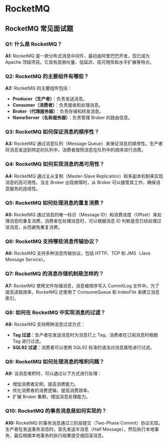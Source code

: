 # RocketMQ

## RocketMQ 常见面试题

<!-- notecardId: 1735052414577 -->

### Q1: 什么是 RocketMQ？

**A1:** RocketMQ 是一款分布式消息中间件，最初由阿里巴巴开发，现已成为 Apache 顶级项目。它具有高吞吐量、低延迟、高可用性和水平扩展等特点。

### Q2: RocketMQ 的主要组件有哪些？

**A2:** RocketMQ 的主要组件包括：

- **Producer（生产者）**：负责发送消息。
- **Consumer（消费者）**：负责接收和处理消息。
- **Broker（代理服务器）**：负责存储和转发消息。
- **NameServer（名称服务器）**：负责管理 Broker 的路由信息。

### Q3: RocketMQ 如何保证消息的顺序性？

**A3:** RocketMQ 通过消息队列（Message Queue）来保证消息的顺序性。生产者将消息发送到特定的队列中，消费者按照消息在队列中的顺序进行消费。

### Q4: RocketMQ 如何实现消息的高可用性？

**A4:** RocketMQ 通过主从复制（Master-Slave Replication）和多副本机制来实现消息的高可用性。当主 Broker 出现故障时，从 Broker 可以接管其工作，确保消息服务的连续性。

### Q5: RocketMQ 如何处理消息的重复消费？

**A5:** RocketMQ 通过消息的唯一标识（Message ID）和消费进度（Offset）来处理消息的重复消费。消费者在处理消息时，可以根据消息 ID 判断是否已经处理过该消息，从而避免重复消费。

### Q6: RocketMQ 支持哪些消息传输协议？

**A6:** RocketMQ 支持多种消息传输协议，包括 HTTP、TCP 和 JMS（Java Message Service）。

### Q7: RocketMQ 的消息存储机制是怎样的？

**A7:** RocketMQ 使用文件存储消息，消息被顺序写入 CommitLog 文件中。为了提高读取效率，RocketMQ 还使用了 ConsumeQueue 和 IndexFile 来建立消息索引。

### Q8: 如何在 RocketMQ 中实现消息的过滤？

**A8:** RocketMQ 支持两种消息过滤方式：

- **Tag 过滤**：生产者在发送消息时为消息打上 Tag，消费者在订阅消息时根据 Tag 进行过滤。
- **SQL92 过滤**：消费者可以使用 SQL92 标准的语法对消息属性进行过滤。

### Q9: RocketMQ 如何处理消息的堆积问题？

**A9:** 当消息堆积时，可以通过以下方式进行处理：

- 增加消费者实例，提高消费能力。
- 优化消费者的消费逻辑，提高消费效率。
- 扩展 Broker 集群，增加消息处理能力。

### Q10: RocketMQ 的事务消息是如何实现的？

**A10:** RocketMQ 的事务消息通过三阶段提交（Two-Phase Commit）协议实现。生产者在发送事务消息时，首先发送半消息（Half Message），然后执行本地事务，最后根据本地事务的执行结果提交或回滚消息。
